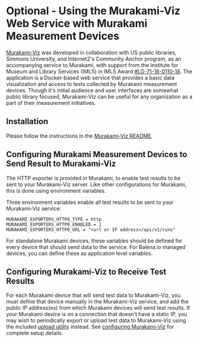 # Optional - Using the Murakami-Viz Web Service with Murakami Measurement Devices

[Murakami-Viz](https://github.com/m-lab/murakami-viz/) was developed in
collaboration with US public libraries, Simmons University, and Internet2's
Community Anchor program, as an accompanying service to Murakami, with support
from the Institute for Museum and Library Services (IMLS) in IMLS Award
[#LG-71-18-0110-18](https://www.imls.gov/grants/awarded/lg-71-18-0110-18). The
application is a Docker-based web service that provides a basic data
visualization and access to tests collected by Murakami measurement devices.
Though it's initial audience and user interfaces are somewhat public library
focused, Murakami-Viz can be useful for any organization as a part of their
measurement initiatives.

## Installation

Please follow the instructions in the [Murakami-Viz README](https://github.com/m-lab/murakami-viz/blob/master/README.md).

## Configuring Murakami Measurement Devices to Send Result to Murakami-Viz

The HTTP exporter is provided in Murakami, to enable test results to be sent to
your Murakami-Viz server. Like other configurations for Murakami, this is done
using environment variables.

Three environment variables enable all test results to be sent to your
Murakami-Viz service:

```
MURAKAMI_EXPORTERS_HTTP0_TYPE = http
MURAKAMI_EXPORTERS_HTTP0_ENABLED = 1
MURAKAMI_EXPORTERS_HTTP0_URL = "<url or IP address>/api/v1/runs"
```

For standalone Murakami devices, these variables should be defined for every
device that should send data to the service. For Balena.io managed devices, you
can define these as application level variables.

## Configuring Murakami-Viz to Receive Test Results

For each Murakami device that will send test data to Murakami-Viz, you must
define that device manually in the Murakami-Viz service, and add the public IP
address(es) from which Murakami devices will send test results. If your Murakami
device is on a connection that doesn't have a static IP, you may wish to
periodically export or upload test data to Murakami-Viz using the included
[upload utility](UPLOAD-UTILITY.md) instead. See [configuring
Murakami-Viz](https://github.com/m-lab/murakami-viz/blob/master/README.md#post-install-configuration)
for complete setup details.
